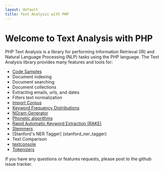 ```yaml
---
layout: default
title: Text Analysis with PHP
---
```


# Welcome to Text Analysis with PHP

PHP Text Analysis is a library for performing Information Retrieval (IR) and Natural Language Processing (NLP) tasks using the PHP language. 
The Text Analysis library provides many features and tools for:


 * [Code Samples](examples/examples) 
 * Document indexing
 * Document searching
 * Document collections
 * Extracting emails, urls, and dates
 * Filters text normalization
 * [Import Corpus](import_corpus)
 * [Keyword Frequency Distributions](freq_dist)
 * [NGram Generator](ngram)
 * [Phonetic algorithms](phonetic_algorithms)
 * [Rapid Automatic Keyword Extraction (RAKE)](rake)
 * [Stemmers](stemmers)
 * [Stanford's NER Tagger] (stanford_ner_tagger)
 * Text Comparison
 * [textconsole](textconsole)
 * [Tokenizers](tokenizers)


If you have any questions or features requests, please post to the github issue tracker. 



